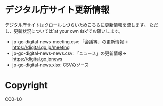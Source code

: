 # デジタル庁サイト更新情報

デジタル庁サイトはクロールしづらいためこちらに更新情報を流します。
ただし、更新状況については`at your own risk'でお願いします。

* jp-go-digital-news-meeting.csv: 「会議等」の更新情報→ https://digital.go.jp/meeting
* jp-go-digital-news-news.csv: 「ニュース」の更新情報→ https://digital.go.jpnews
* jp-go-digital-news.xlsx: CSVのソース

# Copyright

CC0-1.0
